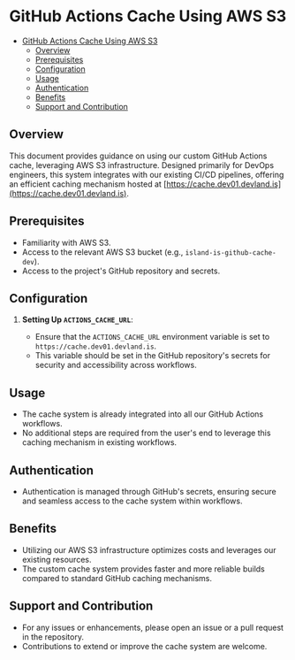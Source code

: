 # GitHub Actions Cache Using AWS S3

<!--toc:start-->

- [GitHub Actions Cache Using AWS S3](#github-actions-cache-using-aws-s3)
  - [Overview](#overview)
  - [Prerequisites](#prerequisites)
  - [Configuration](#configuration)
  - [Usage](#usage)
  - [Authentication](#authentication)
  - [Benefits](#benefits)
  - [Support and Contribution](#support-and-contribution)

<!--toc:end-->

## Overview

This document provides guidance on using our custom GitHub Actions cache, leveraging AWS S3 infrastructure. Designed primarily for DevOps engineers, this system integrates with our existing CI/CD pipelines, offering an efficient caching mechanism hosted at [https://cache.dev01.devland.is](https://cache.dev01.devland.is).

## Prerequisites

- Familiarity with AWS S3.
- Access to the relevant AWS S3 bucket (e.g., `island-is-github-cache-dev`).
- Access to the project's GitHub repository and secrets.

## Configuration

1. **Setting Up `ACTIONS_CACHE_URL`**:

   - Ensure that the `ACTIONS_CACHE_URL` environment variable is set to `https://cache.dev01.devland.is`.
   - This variable should be set in the GitHub repository's secrets for security and accessibility across workflows.

## Usage

- The cache system is already integrated into all our GitHub Actions workflows.
- No additional steps are required from the user's end to leverage this caching mechanism in existing workflows.

## Authentication

- Authentication is managed through GitHub's secrets, ensuring secure and seamless access to the cache system within workflows.

## Benefits

- Utilizing our AWS S3 infrastructure optimizes costs and leverages our existing resources.
- The custom cache system provides faster and more reliable builds compared to standard GitHub caching mechanisms.

## Support and Contribution

- For any issues or enhancements, please open an issue or a pull request in the repository.
- Contributions to extend or improve the cache system are welcome.